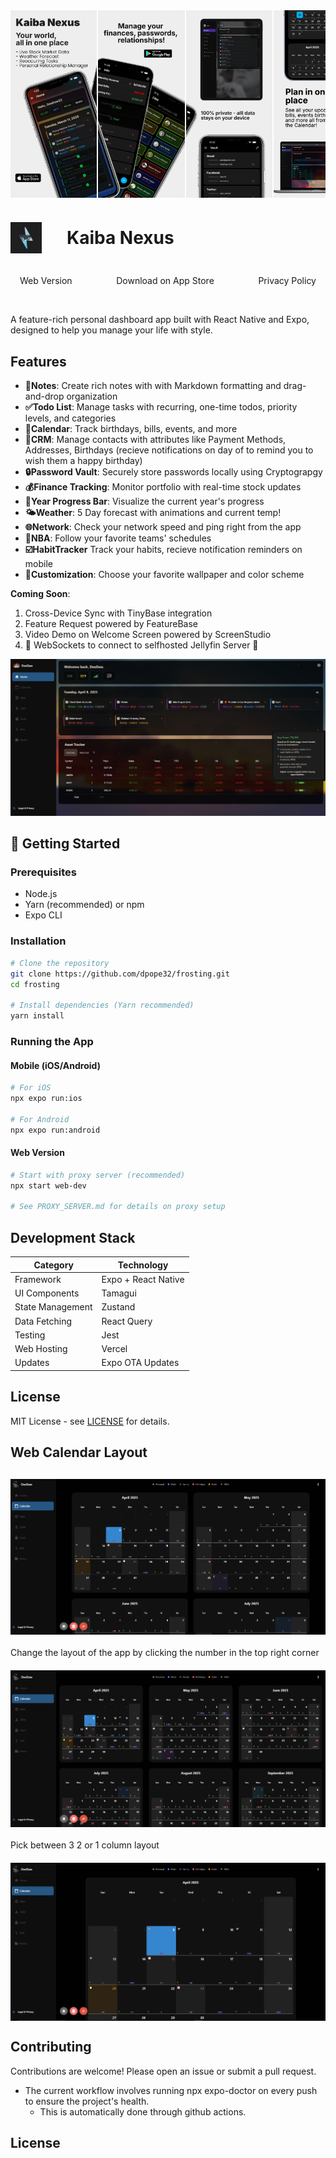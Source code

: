 <div style="display: flex; gap: 2px; margin-bottom: 20px; overflow-x: auto;">
  <img src="assets/screenshots/iosAppstore/image1.png" style="height: 300px; width: auto; object-fit: cover;" />
  <img src="assets/screenshots/iosAppstore/image2.png" style="height: 300px; width: auto; object-fit: cover;" />
  <img src="assets/screenshots/iosAppstore/image3.png" style="height: 300px; width: auto; object-fit: cover;" />
  <img src="assets/screenshots/iosAppstore/image4.png" style="height: 300px; width: auto; object-fit: cover;" />
  <img src="assets/screenshots/iosAppstore/image5.png" style="height: 300px; width: auto; object-fit: cover;" />
</div>

<h1 style="display: flex; align-items: center; margin-bottom: 20px;">
  <img src="assets/images/icon.png" style="height: 50px; width: auto; margin-right: 40px;" />
  Kaiba Nexus
</h1>

<div style="display: flex; justify-content: space-between; width: 100%; margin-bottom: 30px;">
  <a href="https://kaiba.vercel.app/" style="text-decoration: none; padding: 15px 15px;">Web Version</a>
  <a href="https://apps.apple.com/us/app/kaiba-nexus/id6743065823" style="text-decoration: none; padding: 15px 15px;">Download on App Store</a>
  <a href="https://deedaw.cc/pages/privacy.html" style="text-decoration: none; padding: 15px 15px;">Privacy Policy</a>
</div>

A feature-rich personal dashboard app built with React Native and Expo, designed to help you manage your life with style.

## Features

- **📝Notes**: Create rich notes with with Markdown formatting and drag-and-drop organization
- **✅Todo List**: Manage tasks with recurring, one-time todos, priority levels, and categories
- **📅Calendar**: Track birthdays, bills, events, and more
- **👤CRM**: Manage contacts with attributes like Payment Methods, Addresses, Birthdays (recieve notifications on day of to remind you to wish them a happy birthday)
- **🔒Password Vault**: Securely store passwords locally using Cryptograpgy
- **💰Finance Tracking**: Monitor portfolio with real-time stock updates
- **🔄Year Progress Bar**: Visualize the current year's progress
- **🌤️Weather**: 5 Day forecast with animations and current temp! 
- **🌐Network**: Check your network speed and ping right from the app
- **🏀NBA**: Follow your favorite teams' schedules
- **☑️HabitTracker** Track your habits, recieve notification reminders on mobile
- **🎨Customization**: Choose your favorite wallpaper and color scheme

**Coming Soon**: 
1. Cross-Device Sync with TinyBase integration
2. Feature Request powered by FeatureBase
3. Video Demo on Welcome Screen powered by ScreenStudio
4. 👀 WebSockets to connect to selfhosted Jellyfin Server 👀

![Home Screen Preview](assets/screenshots/web/loaded.png)

## 🚀 Getting Started

### Prerequisites

- Node.js 
- Yarn (recommended) or npm
- Expo CLI

### Installation

```bash
# Clone the repository
git clone https://github.com/dpope32/frosting.git
cd frosting

# Install dependencies (Yarn recommended)
yarn install
```

### Running the App

#### Mobile (iOS/Android)
```bash
# For iOS
npx expo run:ios

# For Android
npx expo run:android
```

#### Web Version
```bash
# Start with proxy server (recommended)
npx start web-dev

# See PROXY_SERVER.md for details on proxy setup
```

## Development Stack

| Category           | Technology       |
|--------------------|------------------|
| Framework          | Expo + React Native |
| UI Components      | Tamagui          |
| State Management   | Zustand          |
| Data Fetching      | React Query      |
| Testing            | Jest             |
| Web Hosting        | Vercel           |
| Updates            | Expo OTA Updates |

## License

MIT License - see [LICENSE](LICENSE) for details.

## Web Calendar Layout
<div style="display: flex; flex-direction: column; gap: 20px; margin-top: 30px;">
  <img src="assets/screenshots/web/web2.png" style="width: 100%; max-width: 800px;" />
  Change the layout of the app by clicking the number in the top right corner
  <img src="assets/screenshots/web/web3.png" style="width: 100%; max-width: 800px;" />
  Pick between 3 2 or 1 column layout
  <img src="assets/screenshots/web/web1.png" style="width: 100%; max-width: 800px;" />
</div>

## Contributing

Contributions are welcome! Please open an issue or submit a pull request. 
  - The current workflow involves running npx expo-doctor on every push to ensure the project's health.
    - This is automatically done through github actions.

## License


